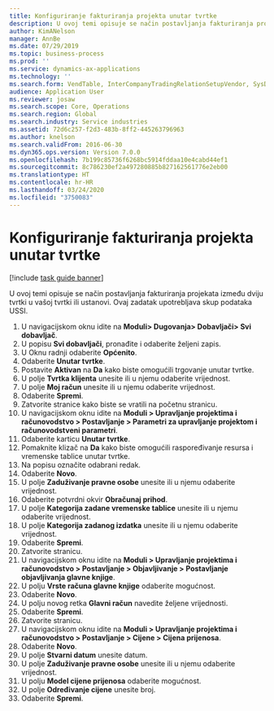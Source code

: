 ```yaml
---
title: Konfiguriranje fakturiranja projekta unutar tvrtke
description: U ovoj temi opisuje se način postavljanja fakturiranja projekata između dviju tvrtki u vašoj tvrtki ili ustanovi.
author: KimANelson
manager: AnnBe
ms.date: 07/29/2019
ms.topic: business-process
ms.prod: ''
ms.service: dynamics-ax-applications
ms.technology: ''
ms.search.form: VendTable, InterCompanyTradingRelationSetupVendor, SysDataAreaSelectLookup, ProjParameters, ProjPosting, ProjTransferPrice
audience: Application User
ms.reviewer: josaw
ms.search.scope: Core, Operations
ms.search.region: Global
ms.search.industry: Service industries
ms.assetid: 72d6c257-f2d3-483b-8ff2-445263796963
ms.author: knelson
ms.search.validFrom: 2016-06-30
ms.dyn365.ops.version: Version 7.0.0
ms.openlocfilehash: 7b199c85736f6268bc5914fddaa10e4cabd44ef1
ms.sourcegitcommit: 8c786230ef2a497280885b827162561776e2eb00
ms.translationtype: HT
ms.contentlocale: hr-HR
ms.lasthandoff: 03/24/2020
ms.locfileid: "3750083"
---
```

# <a name="configure-intercompany-project-invoicing"></a>Konfiguriranje fakturiranja projekta unutar tvrtke

[!include [task guide banner](../../includes/task-guide-banner.md)]

U ovoj temi opisuje se način postavljanja fakturiranja projekata između dviju tvrtki u vašoj tvrtki ili ustanovi. Ovaj zadatak upotrebljava skup podataka USSI.

1. U navigacijskom oknu idite na **Moduli> Dugovanja> Dobavljači> Svi dobavljač**.
2. U popisu **Svi dobavljači**, pronađite i odaberite željeni zapis.
3. U Oknu radnji odaberite **Općenito**.
4. Odaberite **Unutar tvrtke**.
5. Postavite **Aktivan** na **Da** kako biste omogućili trgovanje unutar tvrtke.
6. U polje **Tvrtka klijenta** unesite ili u njemu odaberite vrijednost.
7. U polje **Moj račun** unesite ili u njemu odaberite vrijednost.
8. Odaberite **Spremi**.
9. Zatvorite stranice kako biste se vratili na početnu stranicu.
10. U navigacijskom oknu idite na **Moduli > Upravljanje projektima i računovodstvo > Postavljanje > Parametri za upravljanje projektom i računovodstveni parametri**.
11. Odaberite karticu **Unutar tvrtke**.
12. Pomaknite klizač na **Da** kako biste omogućili raspoređivanje resursa i vremenske tablice unutar tvrtke.
13. Na popisu označite odabrani redak.
14. Odaberite **Novo**.
15. U polje **Zaduživanje pravne osobe** unesite ili u njemu odaberite vrijednost.
16. Odaberite potvrdni okvir **Obračunaj prihod**.
17. U polje **Kategorija zadane vremenske tablice** unesite ili u njemu odaberite vrijednost.
18. U polje **Kategorija zadanog izdatka** unesite ili u njemu odaberite vrijednost.
19. Odaberite **Spremi**.
20. Zatvorite stranicu.
21. U navigacijskom oknu idite na **Moduli > Upravljanje projektima i računovodstvo > Postavljanje > Objavljivanje > Postavljanje objavljivanja glavne knjige**.
22. U polju **Vrste računa glavne knjige** odaberite mogućnost.
23. Odaberite **Novo**.
24. U polju novog retka **Glavni račun** navedite željene vrijednosti.
25. Odaberite **Spremi**.
26. Zatvorite stranicu.
27. U navigacijskom oknu idite na **Moduli > Upravljanje projektima i računovodstvo > Postavljanje > Cijene > Cijena prijenosa**.
28. Odaberite **Novo**.
29. U polje **Stvarni datum** unesite datum.
30. U polje **Zaduživanje pravne osobe** unesite ili u njemu odaberite vrijednost.
31. U polju **Model cijene prijenosa** odaberite mogućnost.
32. U polje **Određivanje cijene** unesite broj.
33. Odaberite **Spremi**.

